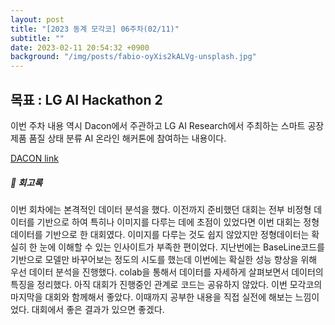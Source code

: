 ```yaml
---
layout: post
title: "[2023 동계 모각코] 06주차(02/11)"
subtitle: ""
date: 2023-02-11 20:54:32 +0900
background: "/img/posts/fabio-oyXis2kALVg-unsplash.jpg"
---
```


<h2 class="section-heading">목표 : LG AI Hackathon 2</h2>
<p></p>

<p>이번 주차 내용 역시 Dacon에서 주관하고 LG AI Research에서 주최하는 스마트 공장 제품 품질 상태 분류 AI 온라인 해커톤에 참여하는 내용이다.</p>

[DACON link](https://dacon.io/competitions/official/236055/overview/description)

<h5>📓 회고록</h5>
<p>이번 회차에는 본격적인 데이터 분석을 했다. 이전까지 준비했던 대회는 전부 비정형 데이터를 기반으로 하여 특히나 이미지를 다루는 데에 초점이 있었다면 이번 대회는 정형 데이터를 기반으로 한 대회였다. 이미지를 다루는 것도 쉽지 않았지만 정형데이터는 확실히 한 눈에 이해할 수 있는 인사이트가 부족한 편이었다. 지난번에는 BaseLine코드를 기반으로 모델만 바꾸어보는 정도의 시도를 했는데 이번에는 확실한 성능 향상을 위해 우선 데이터 분석을 진행했다. colab을 통해서 데이터를 자세하게 살펴보면서 데이터의 특징을 정리했다. 아직 대회가 진행중인 관계로 코드는 공유하지 않았다. 이번 모각코의 마지막을 대회와 함께해서 좋았다. 이때까지 공부한 내용을 직접 실전에 해보는 느낌이었다. 대회에서 좋은 결과가 있으면 좋겠다.</p>

